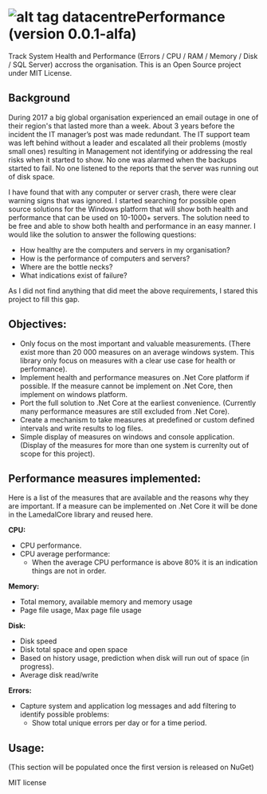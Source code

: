 # ![alt tag](https://github.com/perezLamed/LamedalCore/blob/master/pics/badges/LamedalSmall.png) datacentrePerformance (version 0.0.1-alfa)
Track System Health and Performance (Errors / CPU / RAM / Memory / Disk / SQL Server) accross the organisation. This is an Open Source project under MIT License.

## Background
During 2017 a big global organisation experienced an email outage in one of their region's that lasted more than a week.  About 3 years before the incident the IT manager’s post was made redundant.  The IT support team was left behind without a leader and escalated all their problems (mostly small ones) resulting in Management not identifying or addressing the real risks when it started to show. No one was alarmed when the backups started to fail. No one listened to the reports that the server was running out of disk space. 

I have found that with any computer or server crash, there were clear warning signs that was ignored. I started searching for possible open source solutions for the Windows platform that will show both health and performance that can be used on 10-1000+ servers. The solution need to be free and able to show both health and performance in an easy manner. I would like the solution to answer the following questions:
+ How healthy are the computers and servers in my organisation?
+ How is the performance of computers and servers?
+ Where are the bottle necks?
+ What indications exist of failure?

As I did not find anything that did meet the above requirements, I stared this project to fill this gap. 

## Objectives:
+ Only focus on the most important and valuable measurements. (There exist more than 20 000 measures on an average windows system.  This library only focus on measures with a clear use case for health or performance).
+ Implement health and performance measures on .Net Core platform if possible. If the measure cannot be implement on .Net Core, then implement on windows platform.
+ Port the full solution to .Net Core at the earliest convenience. (Currently many performance measures are still excluded from .Net Core).
+ Create a mechanism to take measures at predefined or custom defined intervals and write results to log files.
+ Simple display of measures on windows and console application. (Display of the measures for more than one system is currenlty out of scope for this project).

## Performance measures implemented:
Here is a list of the measures that are available and the reasons why they are important. If a measure can be implemented on .Net Core it will be done in the LamedalCore library and reused here. 

**CPU:**
+  CPU performance.
+ CPU average performance: 
  - When the average CPU performance is above 80% it is an indication things are not in order.

**Memory:**
+ Total memory, available memory and memory usage
+ Page file usage, Max page file usage

**Disk:**
+ Disk speed
+ Disk total space and open space
+ Based on history usage, prediction when disk will run out of space (in progress).
+ Average disk read/write

**Errors:**
+ Capture system and application log messages and add filtering to identify possible problems:
  - Show total unique errors per day or for a  time period.
  
## Usage:
(This section will be populated once the first version is released on NuGet)

MIT license
